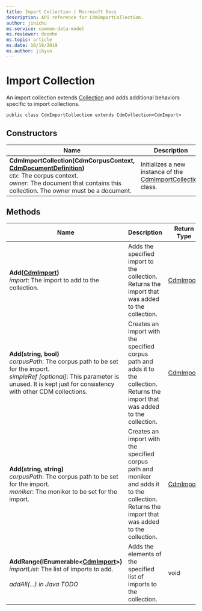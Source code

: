 ```yaml
---
title: Import Collection | Microsoft Docs
description: API reference for CdmImportCollection.
author: jinichu
ms.service: common-data-model
ms.reviewer: deonhe 
ms.topic: article
ms.date: 10/18/2019
ms.author: jibyun
---
```


# Import Collection

An import collection extends [Collection](collection.md) and adds additional behaviors specific to import collections. 

```
public class CdmImportCollection extends CdmCollection<CdmImport>
```

## Constructors
|Name|Description|
|---|---|
|**CdmImportCollection(CdmCorpusContext, [CdmDocumentDefinition](document.md))**<br/>*ctx*: The corpus context.<br/>*owner*: The document that contains this collection. The owner must be a document.|Initializes a new instance of the [CdmImportCollection](importcollection.md) class.|

## Methods
|Name|Description|Return Type|
|---|---|---|
|**Add([CdmImport](import.md))**<br/>*import*: The import to add to the collection.|Adds the specified import to the collection. Returns the import that was added to the collection.|[CdmImport](import.md)|
|**Add(string, bool)**<br/>*corpusPath*: The corpus path to be set for the import.<br/>*simpleRef [optional]*: This parameter is unused. It is kept just for consistency with other CDM collections.|Creates an import with the specified corpus path and adds it to the collection. Returns the import that was added to the collection.|[CdmImport](import.md)|
|**Add(string, string)**<br/>*corpusPath*: The corpus path to be set for the import.<br/>*moniker*: The moniker to be set for the import.|Creates an import with the specified corpus path and moniker and adds it to the collection. Returns the import that was added to the collection.|[CdmImport](import.md)| 
|**AddRange(IEnumerable\<[CdmImport](import.md)>)**<br/>*importList*: The list of imports to add.<br/><br/>*addAll(...) in Java TODO*|Adds the elements of the specified list of imports to the collection.|void|



